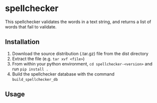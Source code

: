 # spellchecker

This spellchecker validates the words in a text string, and returns a list of words that fail to validate.

## Installation
1. Download the source distribution (.tar.gz) file from the dist directory
2. Extract the file (e.g. `tar xvf <file>`)
3. From within your python environment, `cd spellchecker-<version>` and run `pip install .`
4. Build the spellchecker database with the command `build_spellchecker_db`


## Usage
